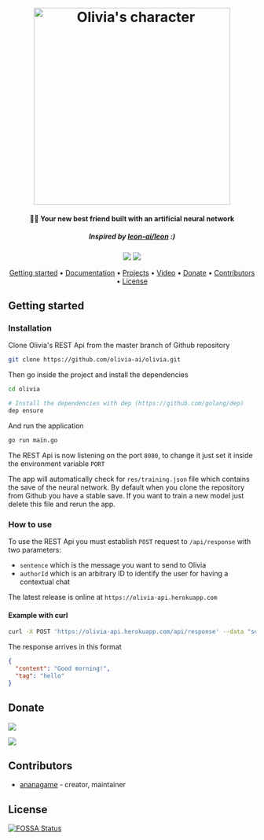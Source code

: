 <h1 align="center">
  <br>
  <img src="https://i.imgur.com/Xz0DUXf.png" alt="Olivia's character" width="400">
  <br>
</h1>

<h4 align="center">💁‍♀️ Your new best friend built with an artificial neural network</h4>
<h5 align="center">Inspired by <a href="https://github.com/leon-ai/leon">leon-ai/leon</a> :)</h5>

<p align="center">
  <a href="https://travis-ci.org/olivia-ai/olivia"><img src="https://travis-ci.org/olivia-ai/olivia.svg?branch=master"></a>
  <a href="https://app.fossa.io/projects/git%2Bgithub.com%2Folivia-ai%2Folivia?ref=badge_shield"><img src="https://app.fossa.io/api/projects/git%2Bgithub.com%2Folivia-ai%2Folivia.svg?type=shield"></a>
</p>

<p align="center">
  <a href="#getting-started">Getting started</a> •
  <a href="https://docs.olivia-ai.org">Documentation</a> •
  <a href="https://github.com/orgs/olivia-ai/projects">Projects</a> •
  <a href="https://www.youtube.com/watch?v=JmJZi9gmKvI">Video</a> •
  <a href="#donate">Donate</a> •
  <a href="#contributors">Contributors</a> •
  <a href="#license">License</a>
</p>

## Getting started
### Installation
Clone Olivia's REST Api from the master branch of Github repository

```bash
git clone https://github.com/olivia-ai/olivia.git
```

Then go inside the project and install the dependencies

```bash
cd olivia

# Install the dependencies with dep (https://github.com/golang/dep)
dep ensure
```

And run the application

```bash
go run main.go
```

The REST Api is now listening on the port `8080`, to change it just set it inside the environment variable `PORT`

The app will automatically check for `res/training.json` file which contains the save of the neural network.
By default when you clone the repository from Github you have a stable save.
If you want to train a new model just delete this file and rerun the app.

### How to use
To use the REST Api you must establish `POST` request to `/api/response` with two parameters:
- `sentence` which is the message you want to send to Olivia
- `authorId` which is an arbitrary ID to identify the user for having a contextual chat

The latest release is online at `https://olivia-api.herokuapp.com`

#### Example with curl
```bash
curl -X POST 'https://olivia-api.herokuapp.com/api/response' --data "sentence=Hello" --data "authorId=81278329032"
```

The response arrives in this format

```json
{
  "content": "Good morning!",
  "tag": "hello"
}
```

## Donate

<a href="https://opencollective.com/olivia-ai#backer" target="_blank"><img src="https://opencollective.com/olivia-ai/tiers/backer.svg?width=890"></a>

<a href="https://opencollective.com/olivia-ai/sponsor/0/website" target="_blank"><img src="https://opencollective.com/olivia-ai/sponsor/0/avatar.svg"></a>

## Contributors
- [ananagame](https://github.com/ananagame) - creator, maintainer

## License
[![FOSSA Status](https://app.fossa.io/api/projects/git%2Bgithub.com%2Folivia-ai%2Folivia.svg?type=large)](https://app.fossa.io/projects/git%2Bgithub.com%2Folivia-ai%2Folivia?ref=badge_large)

